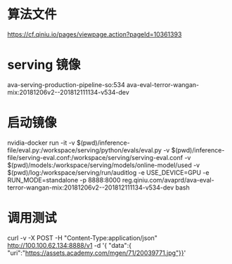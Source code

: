 # 算法文件
https://cf.qiniu.io/pages/viewpage.action?pageId=10361393

# serving 镜像
ava-serving-production-pipeline-so:534
ava-eval-terror-wangan-mix:20181206v2--201812111134-v534-dev

# 启动镜像
nvidia-docker run -it -v $(pwd)/inference-file/eval.py:/workspace/serving/python/evals/eval.py -v $(pwd)/inference-file/serving-eval.conf:/workspace/serving/serving-eval.conf -v $(pwd)/models:/workspace/serving/models/online-model/used -v $(pwd)/log:/workspace/serving/run/auditlog -e USE_DEVICE=GPU -e RUN_MODE=standalone -p 8888:8000 reg.qiniu.com/avaprd/ava-eval-terror-wangan-mix:20181206v2--201812111134-v534-dev bash

# 调用测试
curl -v -X POST -H "Content-Type:application/json" http://100.100.62.134:8888/v1 -d '{ "data":{ "uri":"https://assets.academy.com/mgen/71/20039771.jpg"}}'